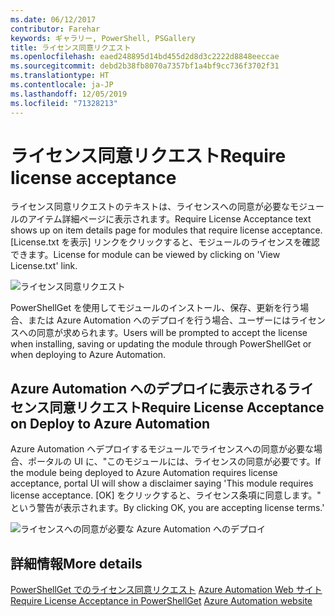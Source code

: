 ```yaml
---
ms.date: 06/12/2017
contributor: Farehar
keywords: ギャラリー, PowerShell, PSGallery
title: ライセンス同意リクエスト
ms.openlocfilehash: eaed248895d14bd455d2d8d3c2222d8848eeccae
ms.sourcegitcommit: debd2b38fb8070a7357bf1a4bf9cc736f3702f31
ms.translationtype: HT
ms.contentlocale: ja-JP
ms.lasthandoff: 12/05/2019
ms.locfileid: "71328213"
---
```

# <a name="require-license-acceptance"></a><span data-ttu-id="e0d40-103">ライセンス同意リクエスト</span><span class="sxs-lookup"><span data-stu-id="e0d40-103">Require license acceptance</span></span>

<span data-ttu-id="e0d40-104">ライセンス同意リクエストのテキストは、ライセンスへの同意が必要なモジュールのアイテム詳細ページに表示されます。</span><span class="sxs-lookup"><span data-stu-id="e0d40-104">Require License Acceptance text shows up on item details page for modules that require license acceptance.</span></span> <span data-ttu-id="e0d40-105">[License.txt を表示] リンクをクリックすると、モジュールのライセンスを確認できます。</span><span class="sxs-lookup"><span data-stu-id="e0d40-105">License for module can be viewed by clicking on 'View License.txt' link.</span></span>

![ライセンス同意リクエスト](../../Images/RequireLicenseAcceptance.png)

<span data-ttu-id="e0d40-107">PowerShellGet を使用してモジュールのインストール、保存、更新を行う場合、または Azure Automation へのデプロイを行う場合、ユーザーにはライセンスへの同意が求められます。</span><span class="sxs-lookup"><span data-stu-id="e0d40-107">Users will be prompted to accept the license when installing, saving or updating the module through PowerShellGet or when deploying to Azure Automation.</span></span>

## <a name="require-license-acceptance-on-deploy-to-azure-automation"></a><span data-ttu-id="e0d40-108">Azure Automation へのデプロイに表示されるライセンス同意リクエスト</span><span class="sxs-lookup"><span data-stu-id="e0d40-108">Require License Acceptance on Deploy to Azure Automation</span></span>

<span data-ttu-id="e0d40-109">Azure Automation へデプロイするモジュールでライセンスへの同意が必要な場合、ポータルの UI に、"このモジュールには、ライセンスの同意が必要です。</span><span class="sxs-lookup"><span data-stu-id="e0d40-109">If the module being deployed to Azure Automation requires license acceptance, portal UI will show a disclaimer saying 'This module requires license acceptance.</span></span> <span data-ttu-id="e0d40-110">[OK] をクリックすると、ライセンス条項に同意します。" という警告が表示されます。</span><span class="sxs-lookup"><span data-stu-id="e0d40-110">By clicking OK, you are accepting license terms.'</span></span>

![ライセンスへの同意が必要な Azure Automation へのデプロイ](../../Images/DeployToAzureAutomationRequireLicenseAcceptanceDisclaimer.png)

## <a name="more-details"></a><span data-ttu-id="e0d40-112">詳細情報</span><span class="sxs-lookup"><span data-stu-id="e0d40-112">More details</span></span>

<span data-ttu-id="e0d40-113">[PowerShellGet でのライセンス同意リクエスト](../../concepts/module-license-acceptance.md)
[Azure Automation Web サイト](/azure/automation)</span><span class="sxs-lookup"><span data-stu-id="e0d40-113">[Require License Acceptance in PowerShellGet](../../concepts/module-license-acceptance.md)
[Azure Automation website](/azure/automation)</span></span>
